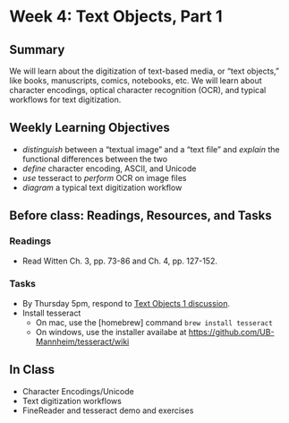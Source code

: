 # Week 4: Text Objects, Part 1

## Summary
We will learn about the digitization of text-based media, or “text objects,” like books, manuscripts, comics, notebooks, etc. We will learn about character encodings, optical character recognition (OCR), and typical workflows for text digitization.

## Weekly Learning Objectives
- _distinguish_ between a “textual image” and a “text file” and _explain_ the functional differences between the two
- _define_ character encoding, ASCII, and Unicode
- _use_ tesseract to _perform_ OCR on image files
- _diagram_ a typical text digitization workflow

## Before class: Readings, Resources, and Tasks
### Readings
- Read Witten Ch. 3, pp. 73-86 and Ch. 4, pp. 127-152.

### Tasks
- By Thursday 5pm, respond to [Text Objects 1 discussion](https://github.com/jawalsh/z652-Digital-Libraries/discussions/3).
- Install tesseract
	- On mac, use the [homebrew] command `brew install tesseract`
	- On windows, use the installer availabe at <https://github.com/UB-Mannheim/tesseract/wiki>

## In Class
- Character Encodings/Unicode
- Text digitization workflows
- FineReader and tesseract demo and exercises





